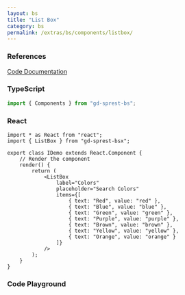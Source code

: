 ```yaml
---
layout: bs
title: "List Box"
category: bs
permalink: /extras/bs/components/listbox/
---
```


### References

<div class="bs">
    <div class="list-group">
        <a class="list-group-item list-group-item-action" href="/docs/sprest-bs/modules/_components_listbox_d_.html">Code Documentation</a>
    </div>
</div>

### TypeScript

```ts
import { Components } from "gd-sprest-bs";
```

### React

```tsx
import * as React from "react";
import { ListBox } from "gd-sprest-bsx";

export class IDemo extends React.Component {
    // Render the component
    render() {
        return (
            <ListBox
                label="Colors"
                placeholder="Search Colors"
                items={[
                    { text: "Red", value: "red" },
                    { text: "Blue", value: "blue" },
                    { text: "Green", value: "green" },
                    { text: "Purple", value: "purple" },
                    { text: "Brown", value: "brown" },
                    { text: "Yellow", value: "yellow" },
                    { text: "Orange", value: "orange" }
                ]}
            />
        );
    }
}
```

### Code Playground

<div id="playground" class="bs"></div>
<script type="text/javascript">
    // Wait for the page to load
    window.addEventListener("load", function() {
        // Create the code editor
        var editor = CodeEditor(document.getElementById("playground"), true, [
            '// Create the list box',
            'Components.ListBox({',
            '\tel: app,',
            '\tlabel: "Colors",',
            '\tplaceholder: "Search Colors",',
            '\titems: [',
            '\t\t{ text: "Red", value: "red" },',
            '\t\t{ text: "Blue", value: "blue" },',
            '\t\t{ text: "Green", value: "green" },',
            '\t\t{ text: "Purple", value: "purple" },',
            '\t\t{ text: "Brown", value: "brown" },',
            '\t\t{ text: "Yellow", value: "yellow" },',
            '\t\t{ text: "Orange", value: "orange" }',
            '\t]',
            '});'
        ].join('\n'));
    });
</script>